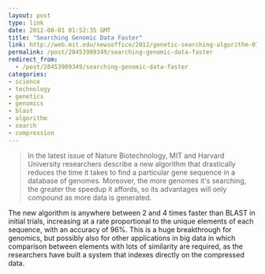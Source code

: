 ```yaml
---
layout: post
type: link
date: 2012-08-01 01:52:35 GMT
title: "Searching Genomic Data Faster"
link: http://web.mit.edu/newsoffice/2012/genetic-searching-algorithm-0710.html
permalink: /post/28453909349/searching-genomic-data-faster
redirect_from: 
  - /post/28453909349/searching-genomic-data-faster
categories:
- science
- technology
- genetics
- genomics
- blast
- algorithm
- search
- compression
---
```

<blockquote>In the latest issue of Nature Biotechnology, MIT and Harvard University researchers describe a new algorithm that drastically reduces the time it takes to find a particular gene sequence in a database of genomes. Moreover, the more genomes it's searching, the greater the speedup it affords, so its advantages will only compound as more data is generated.</blockquote>

<p>The new algorithm is anywhere between 2 and 4 times faster than BLAST in initial trials, increasing at a rate proportional to the unique elements of each sequence, with an accuracy of 96%. This is a huge breakthrough for genomics, but possibly also for other applications in big data in which comparison between elements with lots of similarity are required, as the researchers have built a system that indexes directly on the compressed data.</p>